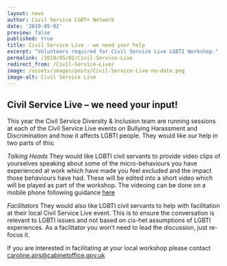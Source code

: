 ```yaml
---
layout: news
author: Civil Service LGBT+ Network
date: '2019-05-02'
preview: false
published: true
title: Civil Service Live - we need your help
excerpt: "Volunteers required for Civil Service Live LGBTI Workshop."
permalink: /2019/05/02/Civil-Service-Live
redirect_from: /Civil-Service-Live/
image: /assets/images/posts/Civil-Service-Live-no-date.png
image-alt: Civil Service Live
---
```


## Civil Service Live – we need your input!

This year the Civil Service Diversity & Inclusion team are running sessions at each of the Civil Service Live events on Bullying Harassment and Discrimination and how it affects LGBTI people. They would like our help in two parts of this:

*Talking Heads*
They would like LGBTI civil servants to provide video clips of yourselves speaking about some of the micro-behaviours you have experienced at work which have made you feel excluded and the impact those behaviours have had. These will be edited into a short video which will be played as part of the workshop. 
The videoing can be done on a mobile phone following guidance [here](_posts/2019-05-02-Civil-Service-Live-Video.md)

*Facilitators*
They would also like LGBTI civil servants to help with facilitation at their local Civil Service Live event. This is to ensure the conversation is relevant to LGBTI issues and not based on cis-het assumptions of LGBTI experiences. As a facilitator you won’t need to lead the discussion, just re-focus it. 

If you are interested in facilitating at your local workshop please contact caroline.airs@cabinetoffice.gov.uk 
